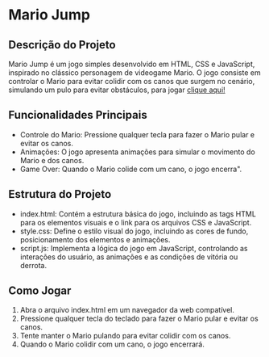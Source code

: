 <h1>Mario Jump</h1>

 <h2>Descrição do Projeto</h2>
 
  <p>Mario Jump é um jogo simples desenvolvido em HTML, CSS e JavaScript, inspirado no clássico personagem de videogame Mario. O jogo consiste em controlar o Mario para evitar colidir com os canos que surgem no cenário, simulando um pulo para evitar obstáculos, para jogar <a href="https://jogo-do-mario-beta.vercel.app">clique aqui!</a></p>
       
<h2>Funcionalidades Principais</h2>
        <ul>
            <li>Controle do Mario: Pressione qualquer tecla para fazer o Mario pular e evitar os canos.</li>
            <li>Animações: O jogo apresenta animações para simular o movimento do Mario e dos canos.</li>
            <li>Game Over: Quando o Mario colide com um cano, o jogo encerra".</li>
        </ul>
        
<h2>Estrutura do Projeto</h2>
    <ul>
        <li>index.html: Contém a estrutura básica do jogo, incluindo as tags HTML para os elementos visuais e o link para os arquivos CSS e JavaScript.</li>
        <li>style.css: Define o estilo visual do jogo, incluindo as cores de fundo, posicionamento dos elementos e animações.</li>
        <li>script.js: Implementa a lógica do jogo em JavaScript, controlando as interações do usuário, as animações e as condições de vitória ou derrota.</li>
    </ul>
    
<h2>Como Jogar</h2>
    <ol>
        <li>Abra o arquivo index.html em um navegador da web compatível.</li>
        <li>Pressione qualquer tecla do teclado para fazer o Mario pular e evitar os canos.</li>
        <li>Tente manter o Mario pulando para evitar colidir com os canos.</li>
        <li>Quando o Mario colidir com um cano, o jogo encerrará.</li>
    </ol>
